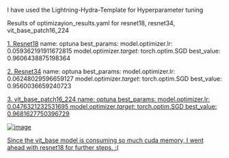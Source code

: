 I have used the Lightning-Hydra-Template for Hyperparameter tuning

Results of optimizayion_results.yaml for resnet18, resnet34, vit_base_patch16_224

<u>1. Resnet18</u>
name: optuna
best_params:
  model.optimizer.lr: 0.059362191911672815
  model.optimizer._target_: torch.optim.SGD
best_value: 0.9606438875198364

<u>2. Resnet34</u>
name: optuna
best_params:
  model.optimizer.lr: 0.06248029596659127
  model.optimizer._target_: torch.optim.SGD
best_value: 0.9560036659240723

<u>3. vit_base_patch16_224
 name: optuna
best_params:
  model.optimizer.lr: 0.0476321232531695
  model.optimizer._target_: torch.optim.SGD
best_value: 0.9681627750396729
 
 ![image](https://user-images.githubusercontent.com/16095633/218397360-3770964d-6431-4b4c-b294-80cf9630b2a7.png)

 Since the vit_base model is consuming so much cuda memory, I went ahead with resnet18 for further steps. :(

 
